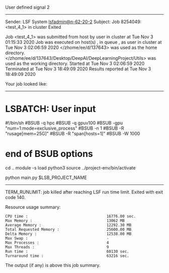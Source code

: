 User defined signal 2

------------------------------------------------------------
Sender: LSF System <lsfadmin@n-62-20-2>
Subject: Job 8254049: <test_4_1> in cluster <dcc> Exited

Job <test_4_1> was submitted from host <n-62-27-20> by user <s183905> in cluster <dcc> at Tue Nov  3 01:15:33 2020
Job was executed on host(s) <n-62-20-2>, in queue <gpuv100>, as user <s183905> in cluster <dcc> at Tue Nov  3 02:06:59 2020
</zhome/ee/d/137643> was used as the home directory.
</zhome/ee/d/137643/Desktop/DeepAI/DeepLearningProject/Utils> was used as the working directory.
Started at Tue Nov  3 02:06:59 2020
Terminated at Tue Nov  3 18:49:09 2020
Results reported at Tue Nov  3 18:49:09 2020

Your job looked like:

------------------------------------------------------------
# LSBATCH: User input
#!/bin/sh
#BSUB -q hpc
#BSUB -q gpuv100
#BSUB -gpu "num=1:mode=exclusive_process"
#BSUB -n 1
#BSUB -R "rusage[mem=25G]"
#BSUB -R "span[hosts=1]"
#BSUB -W 1000
# end of BSUB options
cd ..
module -s load python3
source ../project-env/bin/activate

python main.py $LSB_PROJECT_NAME


------------------------------------------------------------

TERM_RUNLIMIT: job killed after reaching LSF run time limit.
Exited with exit code 140.

Resource usage summary:

    CPU time :                                   16776.00 sec.
    Max Memory :                                 13062 MB
    Average Memory :                             12292.30 MB
    Total Requested Memory :                     25600.00 MB
    Delta Memory :                               12538.00 MB
    Max Swap :                                   -
    Max Processes :                              4
    Max Threads :                                9
    Run time :                                   60130 sec.
    Turnaround time :                            63216 sec.

The output (if any) is above this job summary.

